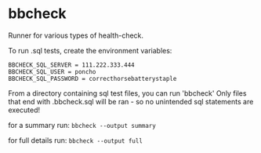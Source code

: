 # bbcheck
Runner for various types of health-check.

To run .sql tests, create the environment variables:
```
BBCHECK_SQL_SERVER = 111.222.333.444
BBCHECK_SQL_USER = poncho
BBCHECK_SQL_PASSWORD = correcthorsebatterystaple
```
From a directory containing sql test files, you can run 'bbcheck'
Only files that end with .bbcheck.sql will be ran - so no unintended sql statements are executed!

for a summary run:
```bbcheck --output summary```

for full details run:
```bbcheck --output full```
